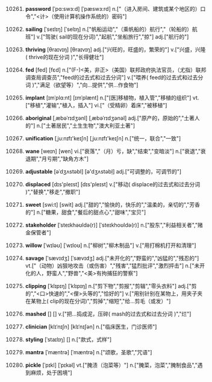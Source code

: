 10261. **password**
[ˈpɑ:swɜ:d]  [ˈpæswɜ:rd]
n.["（进入房间、建筑或某个地区的）口令","<计>（使用计算机操作系统的）密码"]  

10262. **sailing**
[ˈseɪlɪŋ]  [ˈselɪŋ]
n.["帆船运动","（乘帆船的）航行","（轮船的）航班"]  v.["驾驶( sail的现在分词)","起航","坐船旅行","掠"]  adj.["航行的"]  

10263. **thriving**
[θraɪvɪŋ]  [θraɪvɪŋ]
adj.["兴旺的，旺盛的，繁荣的"]  v.["兴盛，兴隆( thrive的现在分词 )","长得健壮"]  

10264. **fed**
[fed]  [fɛd]
n.["(F-)<美，非正>（美国）联邦政府执法官员，（尤指）联邦调查局调查员","feed的过去式和过去分词"]  v.["喂养( feed的过去式和过去分词 )","满足（欲望等）","向…提供","供…作食物"]  

10265. **implant**
[ɪmˈplɑ:nt]  [ɪmˈplænt]
n.["[医]移植物，植入管","移植的组织"]  vt.["移植","灌输","植入，插入"]  vi.["（受精卵）着床","被移植"]  

10266. **aboriginal**
[ˌæbəˈrɪdʒənl]  [ˌæbəˈrɪdʒənəl]
adj.["原产的，原始的","土著人的"]  n.["土著居民","土生生物","澳大利亚土著"]  

10267. **unification**
[ˌju:nɪfɪ'keɪʃn]  [ˌju:nɪfɪ'keɪʃn]
n.["统一，联合","一致"]  

10268. **wane**
[weɪn]  [wen]
vi.["衰落","（月）亏，缺","结束","变暗淡"]  n.["衰退","衰退期","月亏期","缺角方木"]  

10269. **adjustable**
[əˈdʒʌstəbl]  [ə'dʒʌstəbḷ]
adj.["可调整的，可调节的"]  

10270. **displaced**
[dɪs'pleɪst]  [dɪs'pleɪst]
v.["移动( displace的过去式和过去分词 )","替换","移走","撤职"]  

10271. **sweet**
[swi:t]  [swit]
adj.["甜的","愉快的，快乐的","温柔的，亲切的","芳香的"]  n.["糖果，甜食","餐后的甜点心","甜味","宝贝"]  

10272. **stakeholder**
[ˈsteɪkhəʊldə(r)]  [ˈsteɪkhoʊldə(r)]
n.["股东","利益相关者","赌金保管者"]  

10273. **willow**
[ˈwɪləʊ]  [ˈwɪloʊ]
n.["柳树","柳木制品"]  v.["用打棉机打开和清理"]  

10274. **savage**
[ˈsævɪdʒ]  [ˈsævɪdʒ]
adj.["未开化的","野蛮的","凶猛的","残忍的"]  vt.["（动物）凶狠地攻击（或伤害）","残害","猛烈批评","激烈抨击"]  n.["未开化的人，野蛮人","野兽","<美>有拘捕狂的警察"]  

10275. **clipping**
[ˈklɪpɪŋ]  [ˈklɪpɪŋ]
n.["剪下物","剪报","剪辑","零头衣料"]  adj.["剪的","<口>快速的","<俚>头等的","恰好的"]  v.["用别针别在某物上，用夹子夹在某物上( clip的现在分词)","剪掉","缩短","给…剪毛（或发）"]  

10276. **mashed**
[]  []
v.["把…捣成泥，压碎( mash的过去式和过去分词 )","烂"]  

10277. **clinician**
[klɪˈnɪʃn]  [klɪˈnɪʃən]
n.["临床医生，门诊医师"]  

10278. **styling**
[ˈstaɪlɪŋ]  []
n.["款式，式样"]  

10279. **mantra**
[ˈmæntrə]  [ˈmæntrə]
n.["颂歌，圣歌","咒语"]  

10280. **pickle**
[ˈpɪkl]  [ˈpɪkəl]
vt.["腌渍（泡菜等）"]  n.["腌菜，泡菜","腌制食品","遇到麻烦，处于困境"]  

